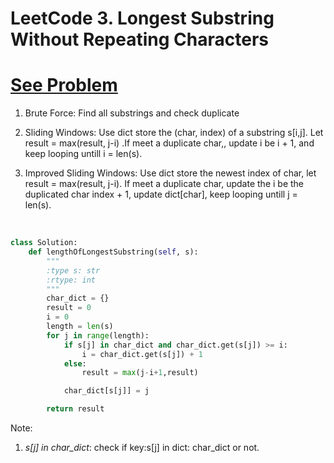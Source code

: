 # LeetCode 3. Longest Substring Without Repeating Characters



# [See Problem](https://leetcode.com/problems/longest-substring-without-repeating-characters/description/)



1. Brute Force: Find all substrings and check duplicate

2. Sliding Windows: Use dict store the (char, index) of a substring s[i,j]. Let result = max(result, j-i) .If meet a duplicate char,, update i be i + 1, and keep looping untill  i = len(s).

3. Improved Sliding Windows: Use dict store the newest index of char, let result = max(result, j-i). If meet a duplicate char, update the i be the duplicated char index + 1, update dict[char], keep looping untill j = len(s).

​	

```python
class Solution:
    def lengthOfLongestSubstring(self, s):
        """
        :type s: str
        :rtype: int
        """
        char_dict = {}
        result = 0
        i = 0
        length = len(s)
        for j in range(length):
            if s[j] in char_dict and char_dict.get(s[j]) >= i:
                i = char_dict.get(s[j]) + 1
            else:
                result = max(j-i+1,result)

            char_dict[s[j]] = j

        return result
```


Note:
1. *s[j] in char_dict*:
    check if key:s[j] in dict: char_dict or not.